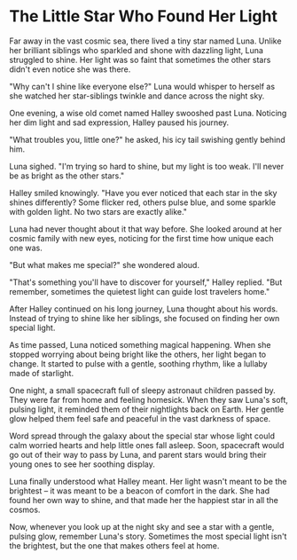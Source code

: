 # The Little Star Who Found Her Light

Far away in the vast cosmic sea, there lived a tiny star named Luna. Unlike her brilliant siblings who sparkled and shone with dazzling light, Luna struggled to shine. Her light was so faint that sometimes the other stars didn't even notice she was there.

"Why can't I shine like everyone else?" Luna would whisper to herself as she watched her star-siblings twinkle and dance across the night sky.

One evening, a wise old comet named Halley swooshed past Luna. Noticing her dim light and sad expression, Halley paused his journey.

"What troubles you, little one?" he asked, his icy tail swishing gently behind him.

Luna sighed. "I'm trying so hard to shine, but my light is too weak. I'll never be as bright as the other stars."

Halley smiled knowingly. "Have you ever noticed that each star in the sky shines differently? Some flicker red, others pulse blue, and some sparkle with golden light. No two stars are exactly alike."

Luna had never thought about it that way before. She looked around at her cosmic family with new eyes, noticing for the first time how unique each one was.

"But what makes me special?" she wondered aloud.

"That's something you'll have to discover for yourself," Halley replied. "But remember, sometimes the quietest light can guide lost travelers home."

After Halley continued on his long journey, Luna thought about his words. Instead of trying to shine like her siblings, she focused on finding her own special light.

As time passed, Luna noticed something magical happening. When she stopped worrying about being bright like the others, her light began to change. It started to pulse with a gentle, soothing rhythm, like a lullaby made of starlight.

One night, a small spacecraft full of sleepy astronaut children passed by. They were far from home and feeling homesick. When they saw Luna's soft, pulsing light, it reminded them of their nightlights back on Earth. Her gentle glow helped them feel safe and peaceful in the vast darkness of space.

Word spread through the galaxy about the special star whose light could calm worried hearts and help little ones fall asleep. Soon, spacecraft would go out of their way to pass by Luna, and parent stars would bring their young ones to see her soothing display.

Luna finally understood what Halley meant. Her light wasn't meant to be the brightest – it was meant to be a beacon of comfort in the dark. She had found her own way to shine, and that made her the happiest star in all the cosmos.

Now, whenever you look up at the night sky and see a star with a gentle, pulsing glow, remember Luna's story. Sometimes the most special light isn't the brightest, but the one that makes others feel at home.
